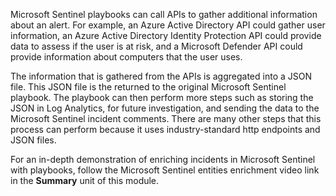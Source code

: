 Microsoft Sentinel playbooks can call APIs to gather additional information about an alert. For example, an Azure Active Directory API could gather user information, an Azure Active Directory Identity Protection API could provide data to assess if the user is at risk, and a Microsoft Defender API could provide information about computers that the user uses.

The information that is gathered from the APIs is aggregated into a JSON file. This JSON file is the returned to the original Microsoft Sentinel playbook. The playbook can then perform more steps such as storing the JSON in Log Analytics, for future investigation, and sending the data to the Microsoft Sentinel incident comments. There are many other steps that this process can perform because it uses industry-standard http endpoints and JSON files.

For an in-depth demonstration of enriching incidents in Microsoft Sentinel with playbooks, follow the Microsoft Sentinel entities enrichment video link in the **Summary** unit of this module.
